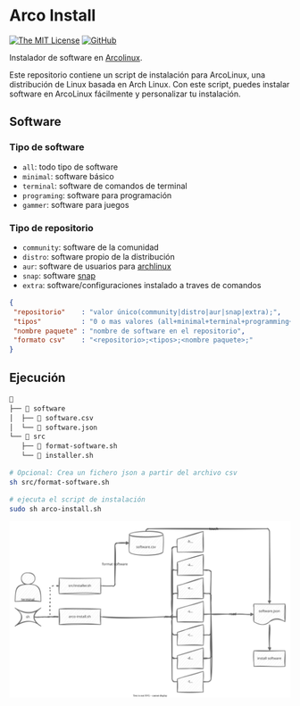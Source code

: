 # Arco Install

[![The MIT License](https://img.shields.io/badge/license-MIT-blue.svg?style=for-the-badge)](http://opensource.org/licenses/MIT) [![GitHub](https://img.shields.io/github/tag/AlbertoVf/arco-install.svg?style=for-the-badge)](https://github.com/AlbertoVf/arco-install/tags)

Instalador de software en [Arcolinux](https://arcolinux.com/).

Este repositorio contiene un script de instalación para ArcoLinux, una distribución de Linux basada en Arch Linux. Con este script, puedes instalar software en ArcoLinux fácilmente y personalizar tu instalación.

## Software

### Tipo de software

- `all`: todo tipo de software
- `minimal`: software básico
- `terminal`: software de comandos de terminal
- `programing`: software para programación
- `gammer`: software para juegos

### Tipo de repositorio

- `community`: software de la comunidad
- `distro`: software propio de la distribución
- `aur`: software de usuarios para [archlinux](https://aur.archlinux.org/)
- `snap`: software [snap](https://snapcraft.io/store)
- `extra`: software/configuraciones instalado a traves de comandos

```json
{
 "repositorio"    : "valor único(community|distro|aur|snap|extra);",
 "tipos"          : "0 o mas valores (all+minimal+terminal+programming+gammer)",
 "nombre paquete" : "nombre de software en el repositorio",
 "formato csv"    : "<repositorio>;<tipos>;<nombre paquete>;"
}
```

## Ejecución

```txt
📂
├── 📂 software
│  ├── 📜 software.csv
│  └── 📜 software.json
└── 📂 src
   ├── 🐚 format-software.sh
   └── 🐚 installer.sh
```

```sh
# Opcional: Crea un fichero json a partir del archivo csv
sh src/format-software.sh
```

```sh
# ejecuta el script de instalación
sudo sh arco-install.sh
```

![Diagrama de uso](diagram.drawio.svg)
